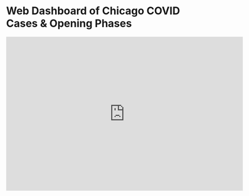 # Web Dashboard of Chicago COVID Cases & Opening Phases

<iframe src='https://gfycat.com/ifr/CalculatingUnsungBlacklemur' frameborder='0' scrolling='no' allowfullscreen width='640' height='416'></iframe>
